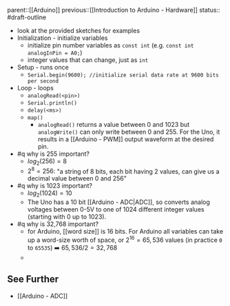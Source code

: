 parent::[[Arduino]]
previous::[[Introduction to Arduino - Hardware]]
status:: #draft-outline 

- look at the provided sketches for examples
- Initialization - initialize variables
	- initialize pin number variables as `const int` (e.g. `const int analogInPin = A0;`)
	- integer values that can change, just as `int`
- Setup - runs once
	- `Serial.begin(9600); //initialize serial data rate at 9600 bits per second`
- Loop - loops
	- `analogRead(<pin>)`
	- `Serial.println()`
	- `delay(<ms>)`
	- `map() ` 
		- `analogRead()` returns a value between 0 and 1023 but `analogWrite()` can only write between 0 and 255. For the Uno, it results in a [[Arduino - PWM]] output waveform at the desired pin.
- #q why is 255 important?
	- $log_2(256)=8$
	- $2^8=256$: "a string of 8 bits, each bit having 2 values, can give us a decimal value between 0 and 256"
- #q why is 1023 important? 
	- $log_2(1024)=10$
	- The Uno has a 10 bit [[Arduino - ADC|ADC]], so converts analog voltages between 0-5V to one of 1024 different integer values (starting with 0 up to 1023). 
- #q why is 32,768 important?
	- for Arduino, [[word size]] is 16 bits.  For Arduino all variables can take up a word-size worth of space, or $2^{16}=65,536$ values (in practice `0` to `65535`)  ➡️  $65,536/2 = 32,768$
	- 
## See Further
- [[Arduino - ADC]]

